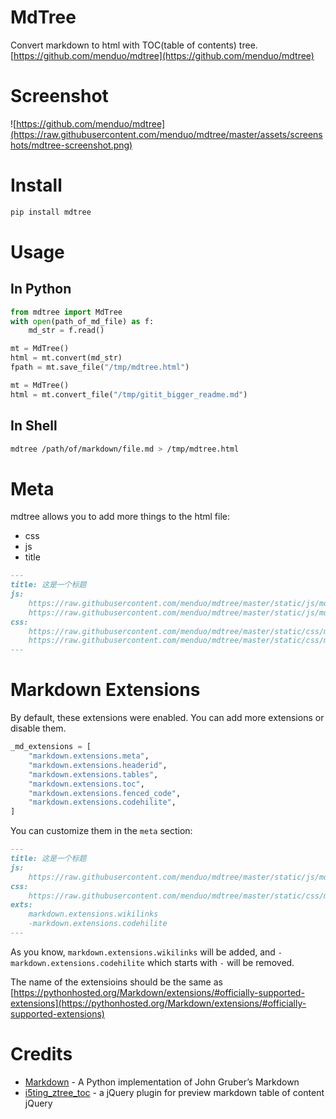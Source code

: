 # MdTree #


Convert markdown to html with TOC(table of contents) tree. [https://github.com/menduo/mdtree](https://github.com/menduo/mdtree)

# Screenshot

![https://github.com/menduo/mdtree](https://raw.githubusercontent.com/menduo/mdtree/master/assets/screenshots/mdtree-screenshot.png)

# Install

```bash
pip install mdtree
```

# Usage

## In Python
```python
from mdtree import MdTree
with open(path_of_md_file) as f:
    md_str = f.read()

mt = MdTree()
html = mt.convert(md_str)
fpath = mt.save_file("/tmp/mdtree.html")

mt = MdTree()
html = mt.convert_file("/tmp/gitit_bigger_readme.md")
```

## In Shell

```bash
mdtree /path/of/markdown/file.md > /tmp/mdtree.html
```

# Meta

mdtree allows you to add more things to the html file:

- css
- js
- title

```markdown
---
title: 这是一个标题
js:
    https://raw.githubusercontent.com/menduo/mdtree/master/static/js/mdtree.min.js
    https://raw.githubusercontent.com/menduo/mdtree/master/static/js/mdtree2.min.js
css:
    https://raw.githubusercontent.com/menduo/mdtree/master/static/css/mdtree.min.css
    https://raw.githubusercontent.com/menduo/mdtree/master/static/css/mdtree2.min.css
---
```

# Markdown Extensions

By default, these extensions were enabled. You can add more extensions or disable them.

```python
_md_extensions = [
    "markdown.extensions.meta",
    "markdown.extensions.headerid",
    "markdown.extensions.tables",
    "markdown.extensions.toc",
    "markdown.extensions.fenced_code",
    "markdown.extensions.codehilite",
]
```

You can customize them in the `meta` section:

```markdown
---
title: 这是一个标题
js:
    https://raw.githubusercontent.com/menduo/mdtree/master/static/js/mdtree.min.js
css:
    https://raw.githubusercontent.com/menduo/mdtree/master/static/css/mdtree.min.css
exts:
    markdown.extensions.wikilinks
    -markdown.extensions.codehilite
---
```

As you know, `markdown.extensions.wikilinks` will be added, and `-markdown.extensions.codehilite` which starts with `-` will be removed.

The name of the extensioins should be the same as [https://pythonhosted.org/Markdown/extensions/#officially-supported-extensions](https://pythonhosted.org/Markdown/extensions/#officially-supported-extensions)


# Credits
- [Markdown](https://github.com/waylan/Python-Markdown) - A Python implementation of John Gruber’s Markdown
- [i5ting_ztree_toc](https://github.com/i5ting/i5ting_ztree_toc) - a jQuery plugin for preview markdown table of content jQuery